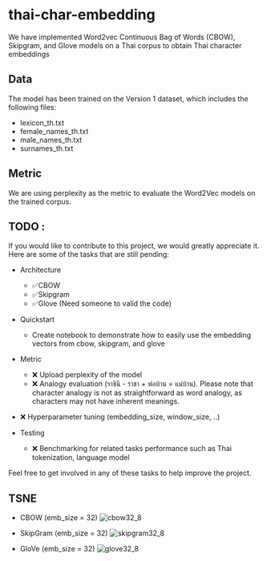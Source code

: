 # thai-char-embedding
We have implemented Word2vec Continuous Bag of Words (CBOW), Skipgram, and Glove models on a Thai corpus to obtain Thai character embeddings

## Data
The model has been trained on the Version 1 dataset, which includes the following files:

- lexicon_th.txt
- female_names_th.txt
- male_names_th.txt
- surnames_th.txt

## Metric
We are using perplexity as the metric to evaluate the Word2Vec models on the trained corpus.

## TODO :
If you would like to contribute to this project, we would greatly appreciate it. Here are some of the tasks that are still pending:

- Architecture
    - ✅CBOW
    - ✅Skipgram
    - ✅Glove (Need someone to valid the code)

- Quickstart
    - Create notebook to demonstrate how to easily use the embedding vectors from cbow, skipgram, and glove

- Metric
    - ❌ Upload perplexity of the model
    - ❌ Analogy evaluation (ราชินี - ราชา + พ่อบ้าน = แม่บ้าน). Please note that character analogy is not as straightforward as word analogy, as characters may not have inherent meanings.

- ❌ Hyperparameter tuning (embedding_size, window_size, ..) 


- Testing
    - ❌ Benchmarking for related tasks performance such as Thai tokenization, language model 

Feel free to get involved in any of these tasks to help improve the project.

## TSNE 
- CBOW
    (emb_size = 32)
    ![cbow32_8](https://github.com/SaranAI/thaichar2vec/blob/main/assets/images/tsne_cbow_8_32.png?raw=true)

- SkipGram
    (emb_size = 32)
    ![skipgram32_8](https://github.com/SaranAI/thaichar2vec/blob/main/assets/images/tsne_skipgram_8_32.png?raw=true)

- GloVe
    (emb_size = 32)
    ![glove32_8](https://github.com/SaranAI/thaichar2vec/blob/main/assets/images/tsne_glove_8_32.png?raw=true)